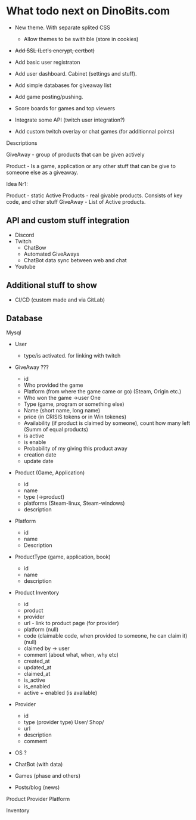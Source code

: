 # What todo next on DinoBits.com

* New theme. With separate splited CSS
  * Allow themes to be swithible (store in cookies)  
* <strike>Add SSL (Let's encrypt, certbot)</strike>
* Add basic user registraton
* Add user dashboard. Cabinet (settings and stuff).
* Add simple databases for giveaway list
* Add game posting/pushing.
* Score boards for games and top viewers
* Integrate some API (twitch user integration?)

* Add custom twitch overlay or chat games (for additionnal points)

Descriptions

GiveAway - group of products that can be given actively

Product - Is a game, application or any other stuff that can be give to someone else as a giveaway.

Idea Nr1:

Product - static
Active Products - real givable products. Consists of key code, and other stuff
GiveAway - List of Active products.


## API and custom stuff integration

* Discord
* Twitch
  * ChatBow
  * Automated GiveAways
  * ChatBot data sync between web and chat
* Youtube


## Additional stuff to show
* CI/CD (custom made and via GitLab)

## Database
Mysql

* User
  * type/is activated. for linking with twitch

* GiveAway ???
  * id
  * Who provided the game
  * Platform (from where the game came or go) (Steam, Origin etc.)
  * Who won the game ->user One
  * Type (game, program or something else)
  * Name (short name, long name)
  * price (in CRISIS tokens or in Win tokenes)
  * Availability (if product is claimed by someone), count how many left (Summ of equal products)
  * is active
  * is enable
  * Probability of my giving this product away
  * creation date
  * update date
* Product (Game, Application)
  * id
  * name
  * type (->product)
  * platforms (Steam-linux, Steam-windows)
  * description
* Platform
  * id
  * name
  * Description
  <!-- * is active -->
* ProductType (game, application, book)
  * id
  * name
  * description
* Product Inventory
  * id
  * product
  * provider
  * url - link to product page (for provider)
  * platform (null)
  * code (claimable code, when provided to someone, he can claim it) (null)
  * claimed by -> user
  * comment (about what, when, why etc)
  * created_at
  * updated_at
  * claimed_at
  * is_active
  * is_enabled
  * active + enabled (is available)
* Provider
  * id
  * type (provider type) User/ Shop/ 
  * url
  * description
  * comment


* OS ?

* ChatBot (with data)
* Games (phase and others)
* Posts/blog (news)



Product
Provider
Platform

Inventory